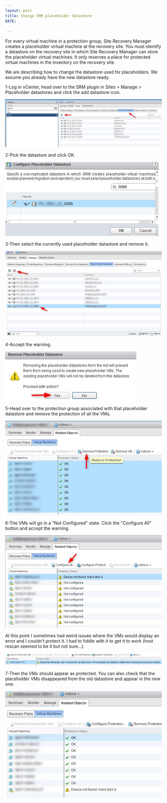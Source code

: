 ```yaml
---
layout: post
title: Change SRM placeholder datastore
DATE: 

---
```

For every virtual machine in a protection group, Site Recovery Manager creates a placeholder virtual machine at the recovery site. You must identify a datastore on the recovery site in which Site Recovery Manager can store the placeholder virtual machines. It only reserves a place for protected virtual machines in the inventory on the recovery site.

We are describing how to change the datastore used for placeholders. We assume you already have the new datastore ready.

1-Log in vCenter, head over to the SRM plugin  in Sites > Manage > Placeholder datastores and click the add datastore icon.

![](/img/phds1.png)

2-Pick the datastore and click OK.

![](/img/phds2.png)

3-Then select the currently used placeholder datastore and remove it.

![](/img/phds3.png)

4-Accept the warning.

![](/img/phds4.png)

5-Head over to the protection group associated with that placeholder datastore and remove the protection of all the VMs.

![](/img/phds5.png)

6-The VMs will go in a "Not Configured" state. Click the "Configure All" button and accept the warning.

![](/img/phds7.png)

At this point I sometimes had weird issues where the VMs would display an error and I couldn't protect it. I had to fiddle with it to get it to work (host rescan seemed to be it but not sure...).

![](/img/phds6.png)

7-Then the VMs should appear as protected. You can also check that the placeholder VMs disappeared from the old datastore and appear in the new one.

![](/img/phds9.png)